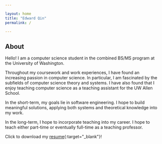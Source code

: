 ```yaml
---

layout: home
title: "Edward Qin"
permalink: /

---
```


## About

Hello! I am a computer science student in the combined BS/MS program at the University of Washington. 

Throughout my coursework and work experiences, I have found an increasing passion in computer science. In particular, I am fascinated by the subfields of computer science theory and systems. I have also found that I enjoy teaching computer science as a teaching assistant for the UW Allen School.

In the short-term, my goals lie in software engineering. I hope to build meaningful solutions, applying both systems and theoretical knowledge into my work.

In the long-term, I hope to incorporate teaching into my career. I hope to teach either part-time or eventually full-time as a teaching professor.

Click to download my [resume](/assets/resume.pdf){:target="_blank"}!
